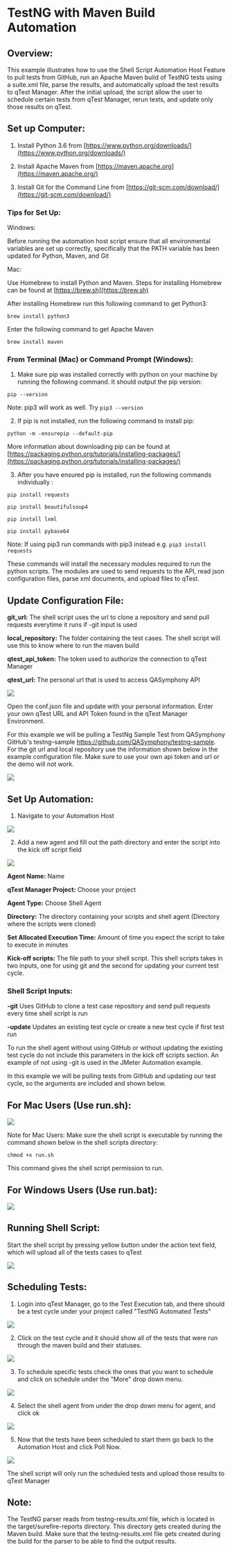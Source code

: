 # TestNG with Maven Build Automation

## Overview:

This example illustrates how to use the Shell Script Automation Host Feature to pull tests from GitHub, run an Apache Maven build of TestNG tests using a suite.xml file, parse the results, and automatically upload the test results to qTest Manager. After the initial upload, the script allow the user to schedule certain tests from qTest Manager, rerun tests, and update only those results on qTest.

## Set up Computer:

1) Install Python 3.6 from [https://www.python.org/downloads/](https://www.python.org/downloads/)

2) Install Apache Maven from [https://maven.apache.org](https://maven.apache.org/)

3) Install Git for the Command Line from [https://git-scm.com/download/](https://git-scm.com/download/)

### Tips for Set Up:

Windows:

Before running the automation host script ensure that all environmental variables are set up correctly, specifically that the PATH variable has been updated for Python, Maven, and Git

Mac:

Use Homebrew to install Python and Maven. Steps for installing Homebrew can be found at [https://brew.sh](https://brew.sh)

After installing Homebrew run this following command to get Python3:

`brew install python3`

Enter the following command to get Apache Maven

`brew install maven`

### From Terminal (Mac) or Command Prompt (Windows):

1. Make sure pip was installed correctly with python on your machine by running the following command. It should output the pip version:

 `pip --version`

 Note: pip3 will work as well. Try `pip3 --version`

2. If pip is not installed, run the following command to install pip:

 `python -m -ensurepip --default-pip`

More information about downloading pip can be found at [https://packaging.python.org/tutorials/installing-packages/](https://packaging.python.org/tutorials/installing-packages/)

3. After you have ensured pip is installed, run the following commands individually :

`pip install requests`

`pip install beautifulsoup4`

`pip install lxml`

`pip install pybase64`

Note: If using pip3 run commands with pip3 instead e.g. `pip3 install requests`

These commands will install the necessary modules required to run the python scripts. The modules are used to send requests to the API, read json configuration files, parse xml documents, and upload files to qTest.


## Update Configuration File:

**git\_url:** The shell script uses the url to clone a repository and send pull requests everytime it runs if -git input is used

**local\_repository:** The folder containing the test cases. The shell script will use this to know where to run the maven build

**qtest\_api\_token:** The token used to authorize the connection to qTest Manager

**qtest\_url:** The personal url that is used to access QASymphony API

![](../images/conf.png)

Open the conf.json file and update with your personal information. Enter your own qTest URL and API Token found in the qTest Manager Environment.

For this example we will be pulling a TestNg Sample Test from QASymphony GitHub&#39;s testng-sample https://github.com/QASymphony/testng-sample. For the git url and local repository use the information shown below in the example configuration file. Make sure to use your own api token and url or the demo will not work.

![](../images/testngconf.png)

 

## Set Up Automation:

1. Navigate to your Automation Host

 ![](../images/autohost.png)

2.    Add a new agent and fill out the path directory and enter the script into the kick off script field

![](../images/add.png)

**Agent Name:** Name

**qTest Manager Project:** Choose your project

**Agent Type:** Choose Shell Agent

**Directory:** The directory containing your scripts and shell agent (Directory where the scripts were cloned)

**Set Allocated Execution Time:** Amount of time you expect the script to take to execute in minutes

**Kick-off scripts:** The file path to your shell script. This shell scripts takes in two inputs, one for using git and the second for updating your current test cycle.

### Shell Script Inputs:

**-git**    Uses GitHub to clone a test case repository and send pull requests every time shell script is run

**-update** Updates an existing test cycle or create a new test cycle if first test run

To run the shell agent without using GitHub or without updating the existing test cycle do not include this parameters in the kick off scripts section. An example of not using -git is used in the JMeter Automation example.



In this example we will be pulling tests from GitHub and updating our test cycle, so the arguments are included and shown below.



## For Mac Users (Use run.sh):

 ![](../images/testngmachost.png)


Note for Mac Users: Make sure the shell script is executable by running the command shown below in the shell scripts directory:

`chmod +x run.sh`

This command gives the shell script permission to run.


## For Windows Users (Use run.bat):

![](../images/testngwindowshost.png)
 

## Running Shell Script:

Start the shell script by pressing yellow button under the action text field, which will upload all of the tests cases to qTest

 ![](../images/testngrun.png)


## Scheduling Tests:

1.  Login into qTest Manager, go to the Test Execution tab, and there should be a test cycle under your project called &quot;TestNG Automated Tests&quot;

  ![](../images/testngcycle.png)


2. Click on the test cycle and it should show all of the tests that were run through the maven build and their statuses.

![](../images/testngtests.png)

3. To schedule specific tests check the ones that you want to schedule and click on schedule under the &quot;More&quot; drop down menu.

 ![](../images/testngschedule.png)

4. Select the shell agent from under the drop down menu for agent, and click ok

 ![](../images/testngchoosehost.png)


5. Now that the tests have been scheduled to start them go back to the Automation Host and click Poll Now.

 ![](../images/pollnow.png)

The shell script will only run the scheduled tests and upload those results to qTest Manager

## Note:

The TestNG parser reads from testng-results.xml file, which is located in the target/surefire-reports directory. This directory gets created during the Maven build. Make sure that the testng-results.xml file gets created during the build for the parser to be able to find the output results.